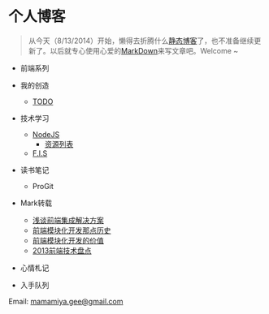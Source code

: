 个人博客
===

> 从今天（8/13/2014）开始，懒得去折腾什么[静态博客](http://gejiawen.github.io/)了，也不准备继续更新了。以后就专心使用心爱的[MarkDown](http://wowubuntu.com/markdown/)来写文章吧。Welcome ~

* 前端系列

* 我的创造
    * [TODO](./2014/TODO.md)

* 技术学习
    * [NodeJS](http://nodejs.org/)
        * [资源列表](./2014/nodejs资源列表.md)
    * [F.I.S](http://fis.baidu.com/)

* 读书笔记
    * ProGit

* Mark转载
    * [浅谈前端集成解决方案](https://github.com/fouber/blog/issues/1)
    * [前端模块化开发那点历史](https://github.com/seajs/seajs/issues/588)
    * [前端模块化开发的价值](https://github.com/seajs/seajs/issues/547)
    * [2013前端技术盘点](http://cnberg.com/archive/2013-fe/)

* 心情札记

* 入手队列


Email: mamamiya.gee@gmail.com
